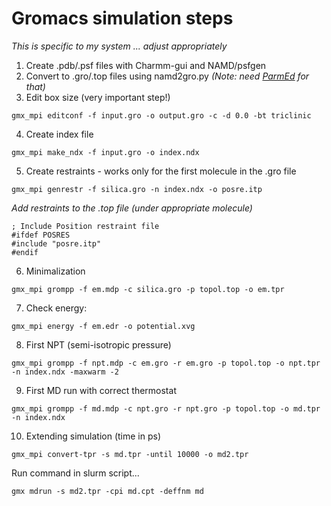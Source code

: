 # Gromacs simulation steps
*This is specific to my system ... adjust appropriately*

1. Create .pdb/.psf files with Charmm-gui and NAMD/psfgen
2. Convert to .gro/.top files using namd2gro.py 
    *(Note: need [ParmEd](https://github.com/ParmEd/ParmEd) for that)*
3. Edit box size (very important step!)
  ```
  gmx_mpi editconf -f input.gro -o output.gro -c -d 0.0 -bt triclinic
  ```
4. Create index file
  ```
  gmx_mpi make_ndx -f input.gro -o index.ndx
  ```
5. Create restraints - works only for the first molecule in the .gro file
  ```
  gmx_mpi genrestr -f silica.gro -n index.ndx -o posre.itp
  ```
   
 _Add restraints to the .top file (under appropriate molecule)_
  
  ```
  ; Include Position restraint file
  #ifdef POSRES
  #include "posre.itp"
  #endif
  ```
6. Minimalization
  ```
  gmx_mpi grompp -f em.mdp -c silica.gro -p topol.top -o em.tpr 
  ```
7. Check energy:
  ```
  gmx_mpi energy -f em.edr -o potential.xvg
  ```
8. First NPT (semi-isotropic pressure) 
  ```
  gmx_mpi grompp -f npt.mdp -c em.gro -r em.gro -p topol.top -o npt.tpr -n index.ndx -maxwarm -2
  ```
9. First MD run with correct thermostat
  ```
  gmx_mpi grompp -f md.mdp -c npt.gro -r npt.gro -p topol.top -o md.tpr -n index.ndx
  ```
10. Extending simulation (time in ps)
   ```
   gmx_mpi convert-tpr -s md.tpr -until 10000 -o md2.tpr

   ```
   Run command in slurm script...
   ```
   gmx mdrun -s md2.tpr -cpi md.cpt -deffnm md

   ```
